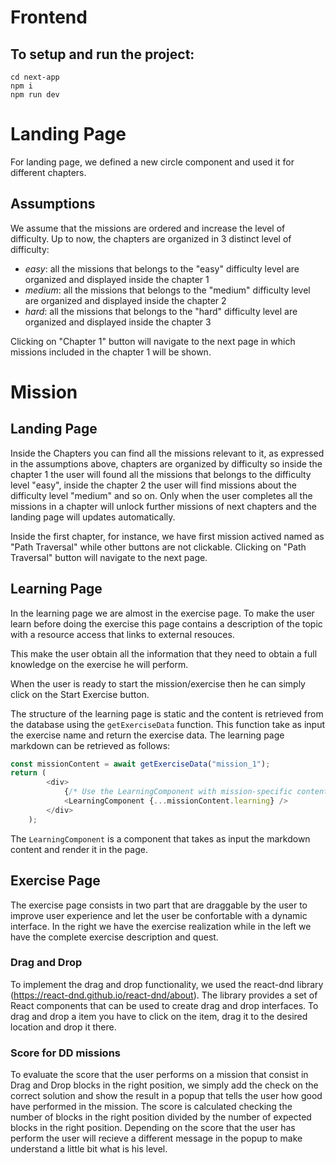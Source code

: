 # Frontend

## To setup and run the project:

```
cd next-app
npm i
npm run dev
```

# Landing Page

For landing page, we defined a new circle component and used it for different chapters.

## Assumptions

We assume that the missions are ordered and increase the level of difficulty. Up to now, the chapters are organized in 3 distinct level of difficulty:
- *easy*: all the missions that belongs to the "easy" difficulty level are organized and displayed inside the chapter 1
- *medium*: all the missions that belongs to the "medium" difficulty level are organized and displayed inside the chapter 2
- *hard*: all the missions that belongs to the "hard" difficulty level are organized and displayed inside the chapter 3

Clicking on "Chapter 1" button will navigate to the next page in which missions included in the chapter 1 will be shown.

# Mission

## Landing Page

Inside the Chapters you can find all the missions relevant to it, as expressed in the assumptions above, chapters are organized by difficulty so inside the chapter 1 the user will found all the missions that belongs to the difficulty level "easy", inside the chapter 2 the user will find missions about the difficulty level "medium" and so on.
Only when the user completes all the missions in a chapter will unlock further missions of next chapters and the landing page will updates automatically.

Inside the first chapter, for instance, we have first mission actived named as "Path Traversal" while other buttons are not clickable.
Clicking on "Path Traversal" button will navigate to the next page.

## Learning Page

In the learning page we are almost in the exercise page. To make the user learn before doing the exercise this page contains a description of the topic with a resource access that links to external resouces.

This make the user obtain all the information that they need to obtain a full knowledge on the exercise he will perform.

When the user is ready to start the mission/exercise then he can simply click on the Start Exercise button.

The structure of the learning page is static and the content is retrieved from the database using the ```getExerciseData``` function.
This function take as input the exercise name and return the exercise data. The  learning page markdown can be retrieved as follows:

```javascript
const missionContent = await getExerciseData("mission_1");
return (
		<div>
			{/* Use the LearningComponent with mission-specific content */}
			<LearningComponent {...missionContent.learning} />
		</div>
	);
```
The ```LearningComponent``` is a component that takes as input the markdown content and render it in the page.

## Exercise Page

The exercise page consists in two part that are draggable by the user to improve user experience and let the user be confortable with a dynamic interface. In the right we have the exercise realization while in the left we have the complete exercise description and quest.

### Drag and Drop

To implement the drag and drop functionality, we used the react-dnd library (https://react-dnd.github.io/react-dnd/about).
The library provides a set of React components that can be used to create drag and drop interfaces.
To drag and drop a item you have to click on the item, drag it to the desired location and drop it there.

### Score for DD missions

To evaluate the score that the user performs on a mission that consist in Drag and Drop blocks in the right position, we simply add the check on the correct solution and show the result in a popup that tells the user how good have performed in the mission. The score is calculated checking the number of blocks in the right position divided by the number of expected blocks in the right position. Depending on the score that the user has perform the user will recieve a different message in the popup to make understand a little bit what is his level.